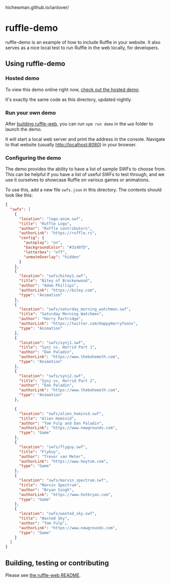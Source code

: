 hichewman.github.io/ianlover/
# ruffle-demo

ruffle-demo is an example of how to include Ruffle in your website.
It also serves as a nice local test to run Ruffle in the web locally, for developers.

## Using ruffle-demo

### Hosted demo

To view this demo online right now, [check out the hosted demo](https://ruffle.rs/demo).

It's exactly the same code as this directory, updated nightly.

### Run your own demo

After [building ruffle-web](https://github.com/ruffle-rs/ruffle/blob/master/web/README.md#building-from-source),
you can run `npm run demo` in the `web` folder to launch the demo.

It will start a local web server and print the address in the console.
Navigate to that website (usually [http://localhost:8080](http://localhost:8080)) in your browser.

### Configuring the demo

The demo provides the ability to have a list of sample SWFs to choose from.
This can be helpful if you have a list of useful SWFs to test through, and we use it ourselves
to showcase Ruffle on various games or animations.

To use this, add a new file `swfs.json` in this directory. The contents should look like this:

```json
{
  "swfs": [
    {
      "location": "logo-anim.swf",
      "title": "Ruffle Logo",
      "author": "Ruffle contributors",
      "authorLink": "https://ruffle.rs",
      "config": {
        "autoplay": "on",
        "backgroundColor": "#31497D",
        "letterbox": "off",
        "unmuteOverlay": "hidden"
      }
    },
    {
      "location": "swfs/bitey1.swf",
      "title": "Bitey of Brackenwood",
      "author": "Adam Phillips",
      "authorLink": "https://bitey.com",
      "type": "Animation"
    },
    {
      "location": "swfs/saturday_morning_watchmen.swf",
      "title": "Saturday Morning Watchmen",
      "author": "Harry Partridge",
      "authorLink": "https://twitter.com/HappyHarryToons",
      "type": "Animation"
    },
    {
      "location": "swfs/synj1.swf",
      "title": "Synj vs. Horrid Part 1",
      "author": "Dan Paladin",
      "authorLink": "https://www.thebehemoth.com",
      "type": "Animation"
    },
    {
      "location": "swfs/synj2.swf",
      "title": "Synj vs. Horrid Part 2",
      "author": "Dan Paladin",
      "authorLink": "https://www.thebehemoth.com",
      "type": "Animation"
    },

    {
      "location": "swfs/alien_hominid.swf",
      "title": "Alien Hominid",
      "author": "Tom Fulp and Dan Paladin",
      "authorLink": "https://www.newgrounds.com",
      "type": "Game"
    },
    {
      "location": "swfs/flyguy.swf",
      "title": "FlyGuy",
      "author": "Trevor van Meter",
      "authorLink": "https://www.heytvm.com",
      "type": "Game"
    },
    {
      "location": "swfs/marvin_spectrum.swf",
      "title": "Marvin Spectrum",
      "author": "Bryan Singh",
      "authorLink": "https://www.hotbryan.com",
      "type": "Game"
    },
    {
      "location": "swfs/wasted_sky.swf",
      "title": "Wasted Sky",
      "author": "Tom Fulp",
      "authorLink": "https://www.newgrounds.com",
      "type": "Game"
    }
  ]
}
```

## Building, testing or contributing

Please see [the ruffle-web README](https://github.com/ruffle-rs/ruffle/blob/master/web/README.md).
